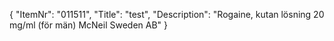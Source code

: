 {
  "ItemNr": "011511",
  "Title": "test",
  "Description": "Rogaine, kutan lösning 20 mg/ml (för män) McNeil Sweden AB"
}